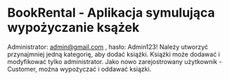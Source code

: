 # BookRental - Aplikacja symulująca wypożyczanie ksążek
Administrator: admin@gmail.com , hasło: Admin123!
Należy utworzyć przynajmniej jedną kategorię, aby dodać książki. Książki może dodawać i modyfikować tylko administrator. Jako nowo zarejostrowany użytkownik - Customer, można wypożyczać i oddawać ksiązki.
